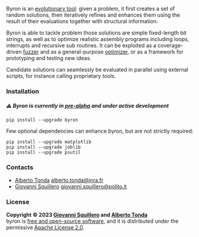 Byron is an [evolutionary tool](https://en.wikipedia.org/wiki/Evolutionary_algorithm): given a problem, it first creates a set of random solutions, then iteratively refines and enhances them using the result of their evaluations together with structural information. 

Byron is able to tackle problem those solutions are simple fixed-length bit strings, as well as to optimize realistic assembly programs including loops, interrupts and recursive sub routines. It can be exploited as a coverage-driven [fuzzer](https://en.wikipedia.org/wiki/Fuzzing) and as a general-purpose [optimizer](https://en.wikipedia.org/wiki/Engineering_optimization), or as a framework for prototyping and testing new ideas.

Candidate solutions can seamlessly be evaluated in parallel using external scripts, for instance calling proprietary tools. 


### Installation

##### ⚠️ Byron is currently in [pre-alpha](https://en.wikipedia.org/wiki/Software_release_life_cycle#Pre-alpha) and under active development

```
pip install --upgrade byron
```

Few optional dependencies can enhance byron, but are not strictly required:

```
pip install --upgrade matplotlib
pip install --upgrade joblib
pip install --upgrade psutil
```

### Contacts

* [Alberto Tonda](https://github.com/albertotonda/) [<alberto.tonda@inra.fr>](mailto:alberto.tonda@inra.fr)
* [Giovanni Squillero](https://github.com/squillero) [<giovanni.squillero@polito.it>](giovanni.squillero@polito.it)

### License

**Copyright © 2023 [Giovanni Squillero](https://github.com/squillero) and [Alberto Tonda](https://github.com/albertotonda/)**  
byron is [free and open-source software](https://en.wikipedia.org/wiki/Free_and_open-source_software), and it is distributed under the permissive [Apache License 2.0](https://opensource.org/license/apache-2-0/).
